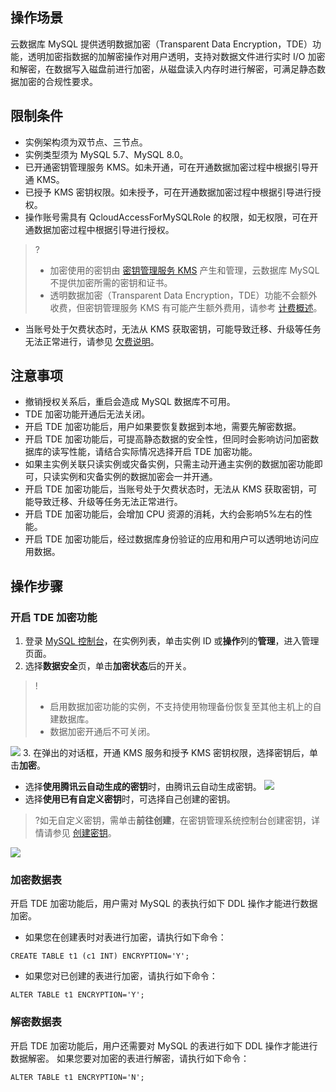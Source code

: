 ## 操作场景
云数据库 MySQL 提供透明数据加密（Transparent Data Encryption，TDE）功能，透明加密指数据的加解密操作对用户透明，支持对数据文件进行实时 I/O 加密和解密，在数据写入磁盘前进行加密，从磁盘读入内存时进行解密，可满足静态数据加密的合规性要求。

## 限制条件
- 实例架构须为双节点、三节点。
- 实例类型须为 MySQL 5.7、MySQL 8.0。
- 已开通密钥管理服务 KMS。如未开通，可在开通数据加密过程中根据引导开通 KMS。
- 已授予 KMS 密钥权限。如未授予，可在开通数据加密过程中根据引导进行授权。
- 操作账号需具有 QcloudAccessForMySQLRole 的权限，如无权限，可在开通数据加密过程中根据引导进行授权。
>?
>- 加密使用的密钥由 [密钥管理服务 KMS](https://intl.cloud.tencent.com/document/product/1030/32774) 产生和管理，云数据库 MySQL 不提供加密所需的密钥和证书。
>- 透明数据加密（Transparent Data Encryption，TDE）功能不会额外收费，但密钥管理服务 KMS 有可能产生额外费用，请参考 [计费概述](https://intl.cloud.tencent.com/document/product/1030/31966)。
- 当账号处于欠费状态时，无法从 KMS 获取密钥，可能导致迁移、升级等任务无法正常进行，请参见 [欠费说明](https://intl.cloud.tencent.com/document/product/1030/31968)。

## 注意事项
- 撤销授权关系后，重启会造成 MySQL 数据库不可用。
- TDE 加密功能开通后无法关闭。
- 开启 TDE 加密功能后，用户如果要恢复数据到本地，需要先解密数据。
- 开启 TDE 加密功能后，可提高静态数据的安全性，但同时会影响访问加密数据库的读写性能，请结合实际情况选择开启 TDE 加密功能。
- 如果主实例关联只读实例或灾备实例，只需主动开通主实例的数据加密功能即可，只读实例和灾备实例的数据加密会一并开通。
- 开启 TDE 加密功能后，当账号处于欠费状态时，无法从 KMS 获取密钥，可能导致迁移、升级等任务无法正常进行。
- 开启 TDE 加密功能后，会增加 CPU 资源的消耗，大约会影响5%左右的性能。
- 开启 TDE 加密功能后，经过数据库身份验证的应用和用户可以透明地访问应用数据。


## 操作步骤
### 开启 TDE 加密功能
1. 登录 [MySQL 控制台](https://console.cloud.tencent.com/cdb)，在实例列表，单击实例 ID 或**操作**列的**管理**，进入管理页面。
2. 选择**数据安全**页，单击**加密状态**后的开关。
>!
>- 启用数据加密功能的实例，不支持使用物理备份恢复至其他主机上的自建数据库。
>- 数据加密开通后不可关闭。
>
![](https://staticintl.cloudcachetci.com/yehe/backend-news/Sy8E698_7.png)
3. 在弹出的对话框，开通 KMS 服务和授予 KMS 密钥权限，选择密钥后，单击**加密**。
   - 选择**使用腾讯云自动生成的密钥**时，由腾讯云自动生成密钥。
    ![](https://staticintl.cloudcachetci.com/yehe/backend-news/ZAYi660_8.png)
   - 选择**使用已有自定义密钥**时，可选择自己创建的密钥。
>?如无自定义密钥，需单击**前往创建**，在密钥管理系统控制台创建密钥，详情请参见 [创建密钥](https://intl.cloud.tencent.com/document/product/1030/31971)。
>
![](https://staticintl.cloudcachetci.com/yehe/backend-news/4xju767_9.png)


### 加密数据表
开启 TDE 加密功能后，用户需对 MySQL 的表执行如下 DDL 操作才能进行数据加密。
- 如果您在创建表时对表进行加密，请执行如下命令：
```
CREATE TABLE t1 (c1 INT) ENCRYPTION='Y';
```
- 如果您对已创建的表进行加密，请执行如下命令：
```
ALTER TABLE t1 ENCRYPTION='Y';
```

### 解密数据表
开启 TDE 加密功能后，用户还需要对 MySQL 的表进行如下 DDL 操作才能进行数据解密。
如果您要对加密的表进行解密，请执行如下命令：
```
ALTER TABLE t1 ENCRYPTION='N';
```
